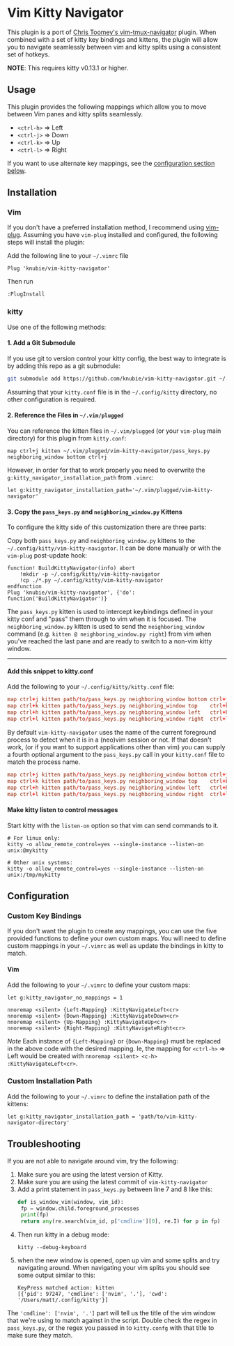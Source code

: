 Vim Kitty Navigator
==================

This plugin is a port of [Chris Toomey's vim-tmux-navigator](https://github.com/christoomey/vim-tmux-navigator) plugin. When combined with a set of kitty
key bindings and kittens, the plugin will allow you to navigate seamlessly between vim and kitty splits using a consistent set of hotkeys.

**NOTE**: This requires kitty v0.13.1 or higher.

Usage
-----

This plugin provides the following mappings which allow you to move between
Vim panes and kitty splits seamlessly.

- `<ctrl-h>` => Left
- `<ctrl-j>` => Down
- `<ctrl-k>` => Up
- `<ctrl-l>` => Right

If you want to use alternate key mappings, see the [configuration section below](https://github.com/knubie/vim-kitty-navigator#custom-key-bindings).

Installation
------------

### Vim

If you don't have a preferred installation method, I recommend using [vim-plug](https://github.com/junegunn/vim-plug).
Assuming you have `vim-plug` installed and configured, the following steps will
install the plugin:

Add the following line to your `~/.vimrc` file

``` vim
Plug 'knubie/vim-kitty-navigator'
```

Then run

```
:PlugInstall
```

### kitty

Use one of the following methods:

#### 1. Add a Git Submodule

If you use git to version control your kitty config, the best way to integrate is by adding this repo as a git submodule:

```bash
git submodule add https://github.com/knubie/vim-kitty-navigator.git ~/.config/kitty/vim-kitty-navigator
```

Assuming that your `kitty.conf` file is in the `~/.config/kitty` directory, no other configuration is required.

#### 2. Reference the Files in `~/.vim/plugged`

You can reference the kitten files in `~/.vim/plugged` (or your `vim-plug` main directory) for this plugin from `kitty.conf`:
```
map ctrl+j kitten ~/.vim/plugged/vim-kitty-navigator/pass_keys.py neighboring_window bottom ctrl+j
```

However, in order for that to work properly you need to overwrite the `g:kitty_navigator_installation_path` from `.vimrc`:

```vim
let g:kitty_navigator_installation_path='~/.vim/plugged/vim-kitty-navigator'
```

#### 3. Copy the `pass_keys.py` and `neighboring_window.py` Kittens

To configure the kitty side of this customization there are three parts:

Copy both `pass_keys.py` and `neighboring_window.py` kittens to the `~/.config/kitty/vim-kitty-navigator`. It can be done manually or with the `vim-plug` post-update hook:

``` vim
function! BuildKittyNavigator(info) abort
    !mkdir -p ~/.config/kitty/vim-kitty-navigator
    !cp ./*.py ~/.config/kitty/vim-kitty-navigator
endfunction
Plug 'knubie/vim-kitty-navigator', {'do': function('BuildKittyNavigator')}
```

The `pass_keys.py` kitten is used to intercept keybindings defined in your kitty conf and "pass" them through to vim when it is focused. The `neighboring_window.py` kitten is used to send the `neighboring_window` command (e.g. `kitten @ neighboring_window.py right`) from vim when you've reached the last pane and are ready to switch to a non-vim kitty window.

-----

#### Add this snippet to kitty.conf

Add the following to your `~/.config/kitty/kitty.conf` file:

```conf
map ctrl+j kitten path/to/pass_keys.py neighboring_window bottom ctrl+j
map ctrl+k kitten path/to/pass_keys.py neighboring_window top    ctrl+k
map ctrl+h kitten path/to/pass_keys.py neighboring_window left   ctrl+h
map ctrl+l kitten path/to/pass_keys.py neighboring_window right  ctrl+l
```

By default `vim-kitty-navigator` uses the name of the current foreground process to detect when it is in a (neo)vim session or not. If that doesn't work, (or if you want to support applications other than vim) you can supply a fourth optional argument to the `pass_keys.py` call in your `kitty.conf` file to match the process name. 

```conf
map ctrl+j kitten path/to/pass_keys.py neighboring_window bottom ctrl+j "^.* - nvim$"
map ctrl+k kitten path/to/pass_keys.py neighboring_window top    ctrl+k "^.* - nvim$"
map ctrl+h kitten path/to/pass_keys.py neighboring_window left   ctrl+h "^.* - nvim$"
map ctrl+l kitten path/to/pass_keys.py neighboring_window right  ctrl+l "^.* - nvim$"
```

#### Make kitty listen to control messages

Start kitty with the `listen-on` option so that vim can send commands to it.

```
# For linux only:
kitty -o allow_remote_control=yes --single-instance --listen-on unix:@mykitty

# Other unix systems:
kitty -o allow_remote_control=yes --single-instance --listen-on unix:/tmp/mykitty
```

Configuration
-------------

### Custom Key Bindings

If you don't want the plugin to create any mappings, you can use the five
provided functions to define your own custom maps. You will need to define
custom mappings in your `~/.vimrc` as well as update the bindings in kitty to
match.

#### Vim

Add the following to your `~/.vimrc` to define your custom maps:

``` vim
let g:kitty_navigator_no_mappings = 1

nnoremap <silent> {Left-Mapping} :KittyNavigateLeft<cr>
nnoremap <silent> {Down-Mapping} :KittyNavigateDown<cr>
nnoremap <silent> {Up-Mapping} :KittyNavigateUp<cr>
nnoremap <silent> {Right-Mapping} :KittyNavigateRight<cr>
```

*Note* Each instance of `{Left-Mapping}` or `{Down-Mapping}` must be replaced
in the above code with the desired mapping. Ie, the mapping for `<ctrl-h>` =>
Left would be created with `nnoremap <silent> <c-h> :KittyNavigateLeft<cr>`.

### Custom Installation Path

Add the following to your `~/.vimrc` to define the installation path of the kittens:

```vim
let g:kitty_navigator_installation_path = 'path/to/vim-kitty-navigator-directory'
```

Troubleshooting
---------------

If you are not able to navigate around vim, try the following:

1. Make sure you are using the latest version of Kitty.
1. Make sure you are using the latest commit of `vim-kitty-navigator`
1. Add a print statement in `pass_keys.py` between line 7 and 8 like this:
   ```python
   def is_window_vim(window, vim_id):
    fp = window.child.foreground_processes
    print(fp)
    return any(re.search(vim_id, p['cmdline'][0], re.I) for p in fp)
    ```
1. Then run kitty in a debug mode:
   ```
   kitty --debug-keyboard
   ```
1. when the new window is opened, open up vim and some splits and try navigating around. When navigating your vim splits you should see some output similar to this:
   ```
   KeyPress matched action: kitten
   [{'pid': 97247, 'cmdline': ['nvim', '.'], 'cwd': '/Users/matt/.config/kitty'}]
   ```
The `'cmdline': ['nvim', '.']` part will tell us the title of the vim window that we're using to match against in the script. Double check the regex in `pass_keys.py`, or the regex you passed in to `kitty.confg` with that title to make sure they match.
